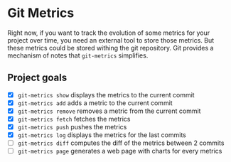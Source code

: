# Git Metrics

Right now, if you want to track the evolution of some metrics for your project over time, you need an external tool to
store those metrics. But these metrics could be stored withing the git repository. Git provides a mechanism of notes
that `git-metrics` simplifies.

## Project goals

- [x] `git-metrics show` displays the metrics to the current commit
- [x] `git-metrics add` adds a metric to the current commit
- [x] `git-metrics remove` removes a metric from the current commit
- [x] `git-metrics fetch` fetches the metrics
- [x] `git-metrics push` pushes the metrics
- [x] `git-metrics log` displays the metrics for the last commits
- [ ] `git-metrics diff` computes the diff of the metrics between 2 commits
- [ ] `git-metrics page` generates a web page with charts for every metrics
